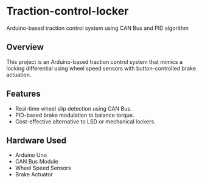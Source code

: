 # Traction-control-locker
Arduino-based traction control system using CAN Bus and PID algorithm

## Overview
This project is an Arduino-based traction control system that mimics a locking differential using wheel speed sensors with button-controlled brake actuation.

## Features
- Real-time wheel slip detection using CAN Bus.
- PID-based brake modulation to balance torque.
- Cost-effective alternative to LSD or mechanical lockers.

## Hardware Used
- Arduino Uno
- CAN Bus Module
- Wheel Speed Sensors
- Brake Actuator
